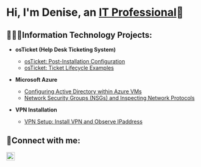 <h1>Hi, I'm Denise, an <a href="https://linkedin.com/in/denise-henderson-">IT Professional</a>🤗</h1>

<h2> 👩🏾‍💻Information Technology Projects:</h2>

- <b>osTicket (Help Desk Ticketing System)</b>

    - [osTicket: Post-Installation Configuration](https://github.com/tdhndrsn/post-install-config)
  - [osTicket: Ticket Lifecycle Examples](https://github.com/tdhndrsn/ticket-lifecycle)
- <b>Microsoft Azure</b>
  - [Configuring Active Directory within Azure VMs](https://github.com/tdhndrsn/configure-ad)
  - [Network Security Groups (NSGs) and Inspecting Network Protocols](https://github.com/tdhndrsn/azure-network-protocols)
 
- <b>VPN Installation</b>
  - [VPN Setup: Install VPN and Observe IPaddress](https://github.com/tdhndrsn/vpn-setup)

<h2>🤳Connect with me:</h2>

[<img align="left" alt="Josh | LinkedIn" width="22px" src="https://cdn.jsdelivr.net/npm/simple-icons@v3/icons/linkedin.svg" />][linkedin]

[linkedin]: https://linkedin.com/in/Denise
